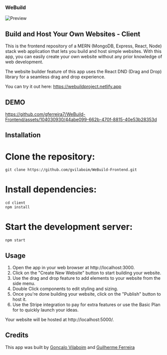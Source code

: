 ### WeBuild

![Preview](https://github.com/gferreira7/WeBuild-Frontend/assets/104030930/0b108bb6-a58e-4e64-a866-e8c33a20a2d6)


## Build and Host Your Own Websites - Client

This is the frontend repository of a MERN (MongoDB, Express, React, Node) stack web application that lets you build and host simple websites. With this app, you can easily create your own website without any prior knowledge of web development.

The website builder feature of this app uses the React DND (Drag and Drop) library for a seamless drag and drop experience.

You can try it out here: https://webuildproject.netlify.app

## DEMO
https://github.com/gferreira7/WeBuild-Frontend/assets/104030930/44abe099-662b-470f-8815-40e53b28353d




## Installation

# Clone the repository:

```
git clone https://github.com/gvilaboim/WeBuild-Frontend.git
```

# Install dependencies:

```
cd client
npm install
```

# Start the development server:

```
npm start
```

## Usage

1. Open the app in your web browser at http://localhost:3000.
2. Click on the "Create New Website" button to start building your website.
3. Use the drag and drop feature to add elements to your website from the side menu.
4. Double Click components to edit styling and sizing.
5. Once you're done building your website, click on the "Publish" button to host it.
6. Use the Stripe integration to pay for extra features or use the Basic Plan for to quickly launch your ideas.

Your website will be hosted at http://localhost:5000/<your-website-name>.

## Credits

This app was built by [Gonçalo Vilaboim](https://github.com/gvilaboim) and [Guilherme Ferreira](https://github.com/gferreira7)
